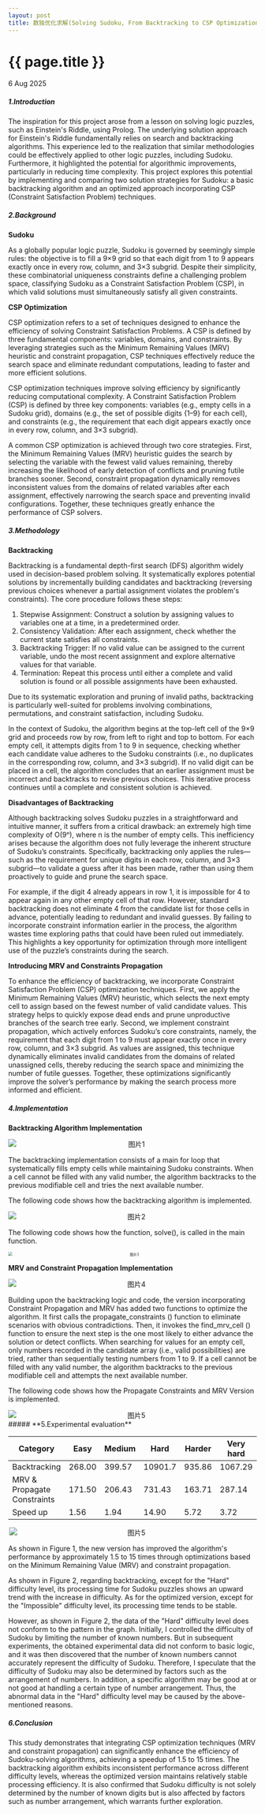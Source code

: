 ```yaml
---
layout: post
title: 数独优化求解(Solving Sudoku, From Backtracking to CSP Optimizations) 
---
```


{{ page.title }}
================
<p class="meta">6 Aug 2025</p>

##### **1.Introduction**

The inspiration for this project arose from a lesson on solving logic puzzles, such as Einstein's Riddle, using Prolog. The underlying solution approach for Einstein's Riddle fundamentally relies on search and backtracking algorithms. This experience led to the realization that similar methodologies could be effectively applied to other logic puzzles, including Sudoku. Furthermore, it highlighted the potential for algorithmic improvements, particularly in reducing time complexity. This project explores this potential by implementing and comparing two solution strategies for Sudoku: a basic backtracking algorithm and an optimized approach incorporating CSP (Constraint Satisfaction Problem) techniques.

##### **2.Background**

**Sudoku**

As a globally popular logic puzzle, Sudoku is governed by seemingly simple rules: the objective is to fill a 9×9 grid so that each digit from 1 to 9 appears exactly once in every row, column, and 3×3 subgrid. Despite their simplicity, these combinatorial uniqueness constraints define a challenging problem space, classifying Sudoku as a Constraint Satisfaction Problem (CSP), in which valid solutions must simultaneously satisfy all given constraints.

**CSP Optimization**

CSP optimization refers to a set of techniques designed to enhance the efficiency of solving Constraint Satisfaction Problems. A CSP is defined by three fundamental components: variables, domains, and constraints. By leveraging strategies such as the Minimum Remaining Values (MRV) heuristic and constraint propagation, CSP techniques effectively reduce the search space and eliminate redundant computations, leading to faster and more efficient solutions.

CSP optimization techniques improve solving efficiency by significantly reducing computational complexity. A Constraint Satisfaction Problem (CSP) is defined by three key components: variables (e.g., empty cells in a Sudoku grid), domains (e.g., the set of possible digits {1–9} for each cell), and constraints (e.g., the requirement that each digit appears exactly once in every row, column, and 3×3 subgrid).

A common CSP optimization is achieved through two core strategies. First, the Minimum Remaining Values (MRV) heuristic guides the search by selecting the variable with the fewest valid values remaining, thereby increasing the likelihood of early detection of conflicts and pruning futile branches sooner. Second, constraint propagation dynamically removes inconsistent values from the domains of related variables after each assignment, effectively narrowing the search space and preventing invalid configurations. Together, these techniques greatly enhance the performance of CSP solvers.

##### **3.Methodology**

**Backtracking**

Backtracking is a fundamental depth-first search (DFS) algorithm widely used in decision-based problem solving. It systematically explores potential solutions by incrementally building candidates and backtracking (reversing previous choices whenever a partial assignment violates the problem's constraints). The core procedure follows these steps:

1. Stepwise Assignment: Construct a solution by assigning values to variables one at a time, in a predetermined order.
2. Consistency Validation: After each assignment, check whether the current state satisfies all constraints. 
3. Backtracking Trigger: If no valid value can be assigned to the current variable, undo the most recent assignment and explore alternative values for that variable. 
4. Termination: Repeat this process until either a complete and valid solution is found or all possible assignments have been exhausted.

Due to its systematic exploration and pruning of invalid paths, backtracking is particularly well-suited for problems involving combinations, permutations, and constraint satisfaction, including Sudoku.

In the context of Sudoku, the algorithm begins at the top-left cell of the 9×9 grid and proceeds row by row, from left to right and top to bottom. For each empty cell, it attempts digits from 1 to 9 in sequence, checking whether each candidate value adheres to the Sudoku constraints (i.e., no duplicates in the corresponding row, column, and 3×3 subgrid). If no valid digit can be placed in a cell, the algorithm concludes that an earlier assignment must be incorrect and backtracks to revise previous choices. This iterative process continues until a complete and consistent solution is achieved.

**Disadvantages of Backtracking**

Although backtracking solves Sudoku puzzles in a straightforward and intuitive manner, it suffers from a critical drawback: an extremely high time complexity of O(9ⁿ), where n is the number of empty cells. This inefficiency arises because the algorithm does not fully leverage the inherent structure of Sudoku’s constraints. Specifically, backtracking only applies the rules—such as the requirement for unique digits in each row, column, and 3×3 subgrid—to validate a guess after it has been made, rather than using them proactively to guide and prune the search space. 

For example, if the digit 4 already appears in row 1, it is impossible for 4 to appear again in any other empty cell of that row. However, standard backtracking does not eliminate 4 from the candidate list for those cells in advance, potentially leading to redundant and invalid guesses. By failing to incorporate constraint information earlier in the process, the algorithm wastes time exploring paths that could have been ruled out immediately. This highlights a key opportunity for optimization through more intelligent use of the puzzle’s constraints during the search.

**Introducing MRV and Constraints Propagation**

To enhance the efficiency of backtracking, we incorporate Constraint Satisfaction Problem (CSP) optimization techniques. First, we apply the Minimum Remaining Values (MRV) heuristic, which selects the next empty cell to assign based on the fewest number of valid candidate values. This strategy helps to quickly expose dead ends and prune unproductive branches of the search tree early. Second, we implement constraint propagation, which actively enforces Sudoku’s core constraints, namely, the requirement that each digit from 1 to 9 must appear exactly once in every row, column, and 3×3 subgrid. As values are assigned, this technique dynamically eliminates invalid candidates from the domains of related unassigned cells, thereby reducing the search space and minimizing the number of futile guesses. Together, these optimizations significantly improve the solver’s performance by making the search process more informed and efficient.

##### **4.Implementation**

**Backtracking Algorithm Implementation**

<div style="text-align: center;">
  <img src="/images/monoqueue/flow.png" alt="图片1" style="display: block; margin: 0 auto;zoom:100%;">
</div>

The backtracking implementation consists of a main for loop that systematically fills empty cells while maintaining Sudoku constraints. When a cell cannot be filled with any valid number, the algorithm backtracks to the previous modifiable cell and tries the next available number.


 The following code shows how the backtracking algorithm is implemented. 
 
<div style="text-align: center;">
  <img src="/images/monoqueue/algo1.png" alt="图片2" style="display: block; margin: 0 auto; zoom:100%;">
</div>

The following code shows how the function, solve(), is called in the main function. 

<div style="text-align: center;">
  <img src="/images/monoqueue/main.png" alt="图片3" style="display: block; margin: 0 auto; zoom:50%;">
</div>


**MRV and Constraint Propagation Implementation**

<div style="text-align: center;">
  <img src="/images/monoqueue/flow2.png" alt="图片4" style="display: block; margin: 0 auto; zoom:100%;">
</div>

Building upon the backtracking logic and code, the version incorporating Constraint Propagation and MRV has added two functions to optimize the algorithm. It first calls the propagate_constraints () function to eliminate scenarios with obvious contradictions. Then, it invokes the find_mrv_cell () function to ensure the next step is the one most likely to either advance the solution or detect conflicts. When searching for values for an empty cell, only numbers recorded in the candidate array (i.e., valid possibilities) are tried, rather than sequentially testing numbers from 1 to 9. If a cell cannot be filled with any valid number, the algorithm backtracks to the previous modifiable cell and attempts the next available number.

The following code shows how the Propagate Constraints and MRV Version is implemented.

<div style="text-align: center;">
  <img src="/images/monoqueue/algo2.png" alt="图片5" style="display: block; margin: 0 auto; max-width: 550px; max-height: 350px;">
</div>
##### **5.Experimental evaluation**

<div class="three-line-table">
  <table>
    <thead>
      <tr>
        <th>Category</th>
        <th>Easy</th>
        <th>Medium</th>
        <th>Hard</th>
        <th>Harder</th>
        <th>Very hard</th>
        <th>Super hard</th>
        <th>Impossible</th>
      </tr>
    </thead>
    <tbody>
      <tr>
        <td>Backtracking</td>
        <td>268.00</td>
        <td>399.57</td>
        <td>10901.7</td>
        <td>935.86</td>
        <td>1067.29</td>
        <td>1681.29</td>
        <td>7703.14</td>
      </tr>
      <tr>
        <td>MRV & Propagate Constraints</td>
        <td>171.50</td>
        <td>206.43</td>
        <td>731.43</td>
        <td>163.71</td>
        <td>287.14</td>
        <td>123.57</td>
        <td>5153.14</td>
      </tr>
      <tr>
        <td>Speed up</td>
        <td>1.56</td>
        <td>1.94</td>
        <td>14.90</td>
        <td>5.72</td>
        <td>3.72</td>
        <td>13.61</td>
        <td>1.49</td>
      </tr>
    </tbody>
  </table>
</div>



<div style="text-align: center;">
  <img src="/images/monoqueue/zhu.png" alt="图片5" style="display: block; margin: 0 auto; max-width: 500px; max-height: 300px;">
</div>

As shown in Figure 1, the new version has improved the algorithm's performance by approximately 1.5 to 15 times through optimizations based on the Minimum Remaining Value (MRV) and constraint propagation.

As shown in Figure 2, regarding backtracking, except for the "Hard" difficulty level, its processing time for Sudoku puzzles shows an upward trend with the increase in difficulty. As for the optimized version, except for the "Impossible" difficulty level, its processing time tends to be stable.

However, as shown in Figure 2, the data of the "Hard" difficulty level does not conform to the pattern in the graph. Initially, I controlled the difficulty of Sudoku by limiting the number of known numbers. But in subsequent experiments, the obtained experimental data did not conform to basic logic, and it was then discovered that the number of known numbers cannot accurately represent the difficulty of Sudoku. Therefore, I speculate that the difficulty of Sudoku may also be determined by factors such as the arrangement of numbers. In addition, a specific algorithm may be good at or not good at handling a certain type of number arrangement. Thus, the abnormal data in the "Hard" difficulty level may be caused by the above-mentioned reasons.

##### **6.Conclusion**

This study demonstrates that integrating CSP optimization techniques (MRV and constraint propagation) can significantly enhance the efficiency of Sudoku-solving algorithms, achieving a speedup of 1.5 to 15 times. The backtracking algorithm exhibits inconsistent performance across different difficulty levels, whereas the optimized version maintains relatively stable processing efficiency. It is also confirmed that Sudoku difficulty is not solely determined by the number of known digits but is also affected by factors such as number arrangement, which warrants further exploration.
